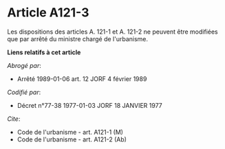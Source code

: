 # Article A121-3

Les dispositions des articles A. 121-1 et A. 121-2 ne peuvent être modifiées que par arrêté du ministre chargé de
l'urbanisme.

**Liens relatifs à cet article**

_Abrogé par_:

  - Arrêté 1989-01-06 art. 12 JORF 4 février 1989

_Codifié par_:

  - Décret n°77-38 1977-01-03 JORF 18 JANVIER 1977

_Cite_:

  - Code de l'urbanisme - art. A121-1 (M)
  - Code de l'urbanisme - art. A121-2 (Ab)
